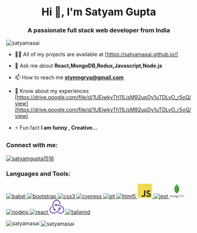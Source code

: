 <h1 align="center">Hi 👋, I'm Satyam Gupta</h1>
<h3 align="center">A passionate full stack web developer from India</h3>

<p align="left"> <img src="https://komarev.com/ghpvc/?username=satyamasai&label=Profile%20views&color=0e75b6&style=flat" alt="satyamasai" /> </p>

- 👨‍💻 All of my projects are available at [https://satyamasai.github.io/]

- 💬 Ask me about **React,MongoDB,Redux,Javascript,Node.js**

- 📫 How to reach me **stymngrya@gmail.com**

- 📄 Know about my experiences [https://drive.google.com/file/d/1UEjwkyTh11LisM92upDy1uTDLvO_r5oQ/view](https://drive.google.com/file/d/1UEjwkyTh11LisM92upDy1uTDLvO_r5oQ/view)

- ⚡ Fun fact **I am funny , Creative...**

<h3 align="left">Connect with me:</h3>
<p align="left">
<a href="https://linkedin.com/in/satyamgupta1516" target="blank"><img align="center" src="https://cdn-icons-png.flaticon.com/512/174/174857.png" alt="satyamgupta1516" height="30" width="40" /></a>
</p>

<h3 align="left">Languages and Tools:</h3>
<p align="left"> <a href="https://babeljs.io/" target="_blank" rel="noreferrer"> <img src="https://www.vectorlogo.zone/logos/babeljs/babeljs-icon.svg" alt="babel" width="40" height="40"/> </a> <a href="https://getbootstrap.com" target="_blank" rel="noreferrer"> <img src="https://icons.getbootstrap.com/assets/img/icons-hero.png" alt="bootstrap" width="40" height="40"/> </a> <a href="https://www.w3schools.com/css/" target="_blank" rel="noreferrer"> <img src="https://encrypted-tbn0.gstatic.com/images?q=tbn:ANd9GcSxS2j2dpBqp-vFfDJgL1I1HgmWU_dGUw0MihxAqTQruw&s" alt="css3" width="40" height="40"/> </a> <a href="https://www.cypress.io" target="_blank" rel="noreferrer"> <img src="https://i0.wp.com/blog.knoldus.com/wp-content/uploads/2022/03/cypress.png?fit=364%2C364&ssl=1" alt="cypress" width="40" height="40"/> </a> <a href="https://git-scm.com/" target="_blank" rel="noreferrer"> <img src="https://www.vectorlogo.zone/logos/git-scm/git-scm-icon.svg" alt="git" width="40" height="40"/> </a> <a href="https://www.w3.org/html/" target="_blank" rel="noreferrer"> <img src="https://cdn.pixabay.com/photo/2017/08/05/11/16/logo-2582748_1280.png" alt="html5" width="40" height="40"/> </a> <a href="https://developer.mozilla.org/en-US/docs/Web/JavaScript" target="_blank" rel="noreferrer"> <img src="https://raw.githubusercontent.com/devicons/devicon/master/icons/javascript/javascript-original.svg" alt="javascript" width="40" height="40"/> </a> <a href="https://jestjs.io" target="_blank" rel="noreferrer"> <img src="https://www.vectorlogo.zone/logos/jestjsio/jestjsio-icon.svg" alt="jest" width="40" height="40"/> </a> <a href="https://www.mongodb.com/" target="_blank" rel="noreferrer"> <img src="https://raw.githubusercontent.com/devicons/devicon/master/icons/mongodb/mongodb-original-wordmark.svg" alt="mongodb" width="40" height="40"/> </a> <a href="https://nodejs.org" target="_blank" rel="noreferrer"> <img src="https://en.wikipedia.org/wiki/Node.js" alt="nodejs" width="40" height="40"/> </a> <a href="https://reactjs.org/" target="_blank" rel="noreferrer"> <img src="https://upload.wikimedia.org/wikipedia/commons/thumb/a/a7/React-icon.svg/1200px-React-icon.svg.png" alt="react" width="40" height="40"/> </a> <a href="https://redux.js.org" target="_blank" rel="noreferrer"> <img src="https://raw.githubusercontent.com/devicons/devicon/master/icons/redux/redux-original.svg" alt="redux" width="40" height="40"/> </a> <a href="https://tailwindcss.com/" target="_blank" rel="noreferrer"> <img src="https://www.vectorlogo.zone/logos/tailwindcss/tailwindcss-icon.svg" alt="tailwind" width="40" height="40"/> </a> </p>

<p><img align="left" src="https://github-readme-stats.vercel.app/api/top-langs?username=satyamasai&show_icons=true&locale=en&layout=compact" alt="satyamasai" /></p>

<p>&nbsp;<img align="center" src="https://github-readme-stats.vercel.app/api?username=satyamasai&show_icons=true&locale=en" alt="satyamasai" /></p>
